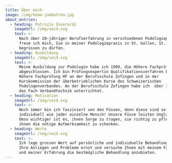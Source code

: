 ```yaml
---
title: Über mich
image: /img/home-jumbotron.jpg
about_entries:
  - heading: Patrizia Inverardi
    imageUrl: /img/void.svg
    text: >-
      Nach über 20-jähriger Berufserfahrung in verschiedenen Podologiepraxen
      freue ich mich, Sie in meiner Podologiepraxis in St. Gallen, St. Georgen
      begrüssen zu dürfen.
  - heading: Ausbildung
    imageUrl: /img/void.svg
    text: >-
      Meine Ausbildung zur Podologin habe ich 1999, die Höhere Fachprüfung 2004
      abgeschlossen. Ich bin Prüfungsexpertin Qualifikationsverfahren EFZ und
      Höhere Fachprüfung HF an der Berufsschule Zofingen und in der
      Kurskommission der überbetrieblichen Kurse des Schweizerischen
      Podologenverbandes. An der Berufsschule Zofingen habe ich  über 10 Jahre
      das Fach Verbandtechnik unterrichtet.
  - heading: Motivation
    imageUrl: /img/void.svg
    text: >-
      Noch immer bin ich fasziniert von den Füssen, denn diese sind so
      individuell wie jeder einzelne Mensch! Unsere Füsse leisten Unglaubliches.
      Umso wichtiger ist es, ihnen Sorge zu tragen, sie richtig zu pflegen und
      ihnen die nötige Aufmerksamkeit zu schenken.
  - heading: Werte
    imageUrl: /img/void.svg
    text: >-
      Ich lege grossen Wert auf persönliche und individuelle Behandlungen, nehme
      Ihre Anliegen und Probleme ernst und versuche Ihnen mit meinem Fachwissen
      und meiner Erfahrung die bestmögliche Behandlung anzubieten.
---
```


